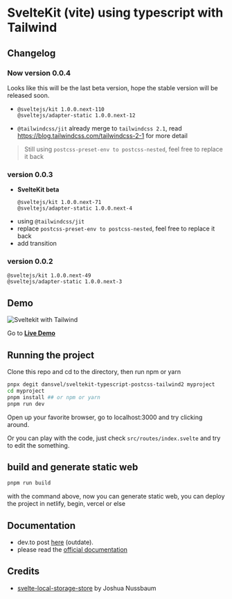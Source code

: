 # SvelteKit (vite) using typescript with Tailwind

## Changelog

### Now version 0.0.4

Looks like this will be the last beta version, hope the stable version will be released soon.

- ```
  @sveltejs/kit 1.0.0.next-110
  @sveltejs/adapter-static 1.0.0.next-12
  ```
- `@tailwindcss/jit` already merge to `tailwindcss 2.1`, read https://blog.tailwindcss.com/tailwindcss-2-1 for more detail

> Still using `postcss-preset-env to postcss-nested`, feel free to replace it back

### version 0.0.3

- **SvelteKit beta**
  ```
  @sveltejs/kit 1.0.0.next-71
  @sveltejs/adapter-static 1.0.0.next-4
  ```
- using `@tailwindcss/jit`
- replace `postcss-preset-env to postcss-nested`, feel free to replace it back
- add transition

### version 0.0.2

```
@sveltejs/kit 1.0.0.next-49
@sveltejs/adapter-static 1.0.0.next-3
```

## Demo

![Sveltekit with Tailwind](static/screenshot.png)

Go to [**Live Demo**](https://sveltekit-tailwind2.netlify.app/)

## Running the project

Clone this repo and cd to the directory, then run npm or yarn

```bash
pnpx degit dansvel/sveltekit-typescript-postcss-tailwind2 myproject
cd myproject
pnpm install ## or npm or yarn
pnpm run dev
```

Open up your favorite browser, go to localhost:3000 and try clicking around.

Or you can play with the code, just check `src/routes/index.svelte` and try to edit the something.

## build and generate static web

```bash
pnpm run build
```

with the command above, now you can generate static web, you can deploy the project in netlify, begin, vercel or else

## Documentation

- dev.to post [here](https://dev.to/dansvel/sveltekit-svelte-next-with-tailwind-2-4dnn) (outdate).
- please read the [official documentation](https://kit.svelte.dev/)

## Credits

- [svelte-local-storage-store](https://github.com/joshnuss/svelte-local-storage-store) by Joshua Nussbaum
